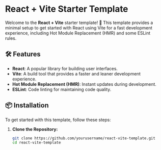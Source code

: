 # React + Vite Starter Template

Welcome to the **React + Vite** starter template! 🚀 This template provides a minimal setup to get started with React using Vite for a fast development experience, including Hot Module Replacement (HMR) and some ESLint rules.

## 🛠️ Features

- **React**: A popular library for building user interfaces.
- **Vite**: A build tool that provides a faster and leaner development experience.
- **Hot Module Replacement (HMR)**: Instant updates during development.
- **ESLint**: Code linting for maintaining code quality.

## 📦 Installation

To get started with this template, follow these steps:

1. **Clone the Repository:**

   ```bash
   git clone https://github.com/yourusername/react-vite-template.git
   cd react-vite-template
